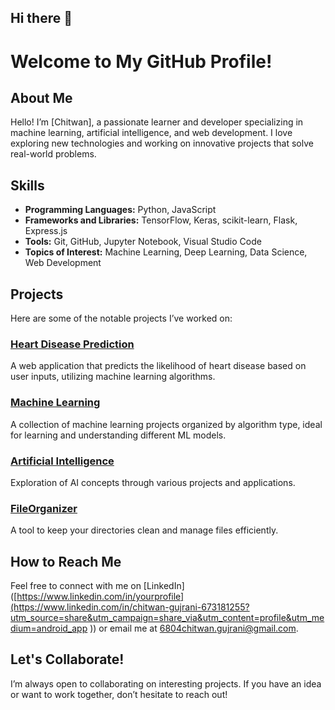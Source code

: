 ## Hi there 👋

# Welcome to My GitHub Profile!

## About Me
Hello! I’m [Chitwan], a passionate learner and developer specializing in machine learning, artificial intelligence, and web development. I love exploring new technologies and working on innovative projects that solve real-world problems.

## Skills
- **Programming Languages:** Python, JavaScript
- **Frameworks and Libraries:** TensorFlow, Keras, scikit-learn, Flask, Express.js
- **Tools:** Git, GitHub, Jupyter Notebook, Visual Studio Code
- **Topics of Interest:** Machine Learning, Deep Learning, Data Science, Web Development

## Projects
Here are some of the notable projects I’ve worked on:

### [Heart Disease Prediction](https://github.com/chitwan6804/Heart-Disease-Prediction)
A web application that predicts the likelihood of heart disease based on user inputs, utilizing machine learning algorithms.

### [Machine Learning](https://github.com/chitwan6804/Machine_Learning)
A collection of machine learning projects organized by algorithm type, ideal for learning and understanding different ML models.

### [Artificial Intelligence](https://github.com/chitwan6804/Artificial-Intelligence)
Exploration of AI concepts through various projects and applications.

### [FileOrganizer](https://github.com/chitwan6804/FileOrganizer)
A tool to keep your directories clean and manage files efficiently.

## How to Reach Me
Feel free to connect with me on [LinkedIn]([https://www.linkedin.com/in/yourprofile](https://www.linkedin.com/in/chitwan-gujrani-673181255?utm_source=share&utm_campaign=share_via&utm_content=profile&utm_medium=android_app )) or email me at [6804chitwan.gujrani@gmail.com](mailto:6804chitwan.gujrani@gmail.com).

## Let's Collaborate!
I’m always open to collaborating on interesting projects. If you have an idea or want to work together, don’t hesitate to reach out!


<!--
**chitwan6804/chitwan6804** is a ✨ _special_ ✨ repository because its `README.md` (this file) appears on your GitHub profile.

Here are some ideas to get you started:

- 🔭 I’m currently working on ...
- 🌱 I’m currently learning ...
- 👯 I’m looking to collaborate on ...
- 🤔 I’m looking for help with ...
- 💬 Ask me about ...
- 📫 How to reach me: ...
- 😄 Pronouns: ...
- ⚡ Fun fact: ...
-->
